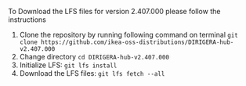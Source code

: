 To Download the LFS files for version 2.407.000 please follow the instructions

1. Clone the repository by running following command on terminal `git clone https://github.com/ikea-oss-distributions/DIRIGERA-hub-v2.407.000`
2. Change directory `cd DIRIGERA-hub-v2.407.000`
3. Initialize LFS: `git lfs install`
4. Download the LFS files: `git lfs fetch --all`
